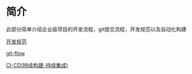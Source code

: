 # 简介

此部分简单介绍企业级项目的开发流程，git提交流程，开发规范以及自动化构建



[开发规范](./standard.html)

[git-flow](./git-flow.html)

[CI-CD(持续构建-持续集成)](./CI-CD.html)